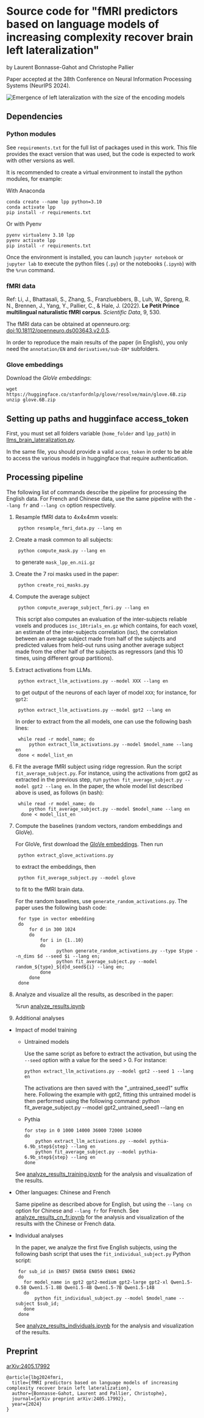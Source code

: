 # Source code for "fMRI predictors based on language models of increasing complexity recover brain left lateralization"
by Laurent Bonnasse-Gahot and Christophe Pallier

Paper accepted at the 38th Conference on Neural Information Processing Systems (NeurIPS 2024).

![Emergence of left lateralization with the size of the encoding models](lr_asym.png)

## Dependencies

### Python modules

See `requirements.txt` for the full list of packages used in this work. This file provides the exact version that was used, but the code is expected to work with other versions as well.

It is recommended to create a virtual environment to install the python modules, for example:

With Anaconda

    conda create --name lpp python=3.10
    conda activate lpp
    pip install -r requirements.txt

Or with Pyenv

    pyenv virtualenv 3.10 lpp
    pyenv activate lpp
    pip install -r requirements.txt

Once the environment is installed, you can launch `jupyter notebook` or `jupyter lab` to execute the python files (`.py`) or the notebooks (`.ipynb`) with the `%run` command.

### fMRI data

Ref: Li, J., Bhattasali, S., Zhang, S., Franzluebbers, B., Luh, W., Spreng, R. N., Brennen, J., Yang, Y., Pallier, C., & Hale, J. (2022). **Le Petit Prince multilingual naturalistic fMRI corpus**. _Scientific Data_, 9, 530.

The fMRI data can be obtained at openneuro.org: [doi:10.18112/openneuro.ds003643.v2.0.5](https://doi.org/10.18112/openneuro.ds003643.v2.0.5).

In order to reproduce the main results of the paper (in English), you only need the `annotation/EN` and `derivatives/sub-EN*` subfolders.

### Glove embeddings

Download the _GloVe embeddings_:

	wget https://huggingface.co/stanfordnlp/glove/resolve/main/glove.6B.zip
	unzip glove.6B.zip

## Setting up paths and hugginface access_token

First, you must set all folders variable (`home_folder` and `lpp_path`) in [llms_brain_lateralization.py](llms_brain_lateralization.py).

In the same file, you should provide a valid `acces_token` in order to be able to access the various models in huggingface that require authentication.

## Processing pipeline

The following list of commands describe the pipeline for processing the English data. For French and Chinese data, use the same pipeline with the `--lang fr` and `--lang cn` option respectively.

1. Resample fMRI data to 4x4x4mm voxels:

        python resample_fmri_data.py --lang en

1. Create a mask common to all subjects:

        python compute_mask.py --lang en

   to generate `mask_lpp_en.nii.gz`

1. Create the 7 roi masks used in the paper:

        python create_roi_masks.py

1. Compute the average subject

        python compute_average_subject_fmri.py --lang en

   This script also computes an evaluation of the inter-subjects reliable voxels and produces `isc_10trials_en.gz` which contains, for each voxel, an estimate of the inter-subjects correlation (isc), the correlation between an average subject made from half of the subjects and predicted values from held-out runs using another average subject made from the other half of the subjects as regressors (and this 10 times, using different group partitions).

1. Extract activations from LLMs.

        python extract_llm_activations.py --model XXX --lang en

   to get output of the neurons of each layer of model `XXX`; for instance, for `gpt2`:

        python extract_llm_activations.py --model gpt2 --lang en

   In order to extract from the all models, one can use the following bash lines:

        while read -r model_name; do
            python extract_llm_activations.py --model $model_name --lang en
        done < model_list_en

1. Fit the average fMRI subject using ridge regression. Run the script `fit_average_subject.py`. For instance, using the activations from gpt2 as extracted in the previous step, run `python fit_average_subject.py --model gpt2 --lang en`. In the paper, the whole model list described above is used, as follows (in bash):

        while read -r model_name; do
            python fit_average_subject.py --model $model_name --lang en
         done < model_list_en

1. Compute the baselines (random vectors, random embeddings and GloVe).

    For GloVe, first download the [GloVe embeddings](https://nlp.stanford.edu/projects/glove/). Then run

	    python extract_glove_activations.py

	to extract the embeddings, then

	    python fit_average_subject.py --model glove

	to fit to the fMRI brain data.

   For the random baselines, use `generate_random_activations.py`. The paper uses the following bash code:

        for type in vector embedding
        do
            for d in 300 1024
            do
                for i in {1..10}
                do
                      python generate_random_activations.py --type $type --n_dims $d --seed $i --lang en;
                      python fit_average_subject.py --model random_${type}_${d}d_seed${i} --lang en;
                done
            done
        done

1. Analyze and visualize all the results, as described in the paper:

   %run [analyze_results.ipynb](analyze_results.ipynb)

1. Additional analyses

+ Impact of model training

  + Untrained models

    Use the same script as before to extract the activation, but using the `--seed` option with a value for the seed > 0. For instance:

        python extract_llm_activations.py --model gpt2 --seed 1 --lang en

    The activations are then saved with the "_untrained_seed1" suffix here. Following the example with gpt2, fitting this untrained model is then performed using the following command:
        python fit_average_subject.py --model gpt2_untrained_seed1 --lang en

  + Pythia

        for step in 0 1000 14000 36000 72000 143000
        do
        	python extract_llm_activations.py --model pythia-6.9b_step${step} --lang en
        	python fit_average_subject.py --model pythia-6.9b_step${step} --lang en
        done

  See [analyze_results_training.ipynb](analyze_results_training.ipynb) for the analysis and visualization of the results.

+ Other languages: Chinese and French

  Same pipeline as described above for English, but using the `--lang cn` option for Chinese and `--lang fr` for French. See [analyze_results_cn_fr.ipynb](analyze_results_cn_fr.ipynb) for the analysis and visualization of the results with the Chinese or French data.

+  Individual analyses

   In the paper, we analyze the first five English subjects, using the following bash script that uses the `fit_individual_subject.py` Python script:

        for sub_id in EN057 EN058 EN059 EN061 EN062
        do
          for model_name in gpt2 gpt2-medium gpt2-large gpt2-xl Qwen1.5-0.5B Qwen1.5-1.8B Qwen1.5-4B Qwen1.5-7B Qwen1.5-14B
          do
              python fit_individual_subject.py --model $model_name --subject $sub_id;
          done
        done

    See [analyze_results_individuals.ipynb](analyze_results_individuals.ipynb) for the analysis and visualization of the results.

## Preprint

[arXiv:2405.17992](http://arxiv.org/abs/2405.17992)

    @article{lbg2024fmri,  
      title={fMRI predictors based on language models of increasing complexity recover brain left lateralization},  
      author={Bonnasse-Gahot, Laurent and Pallier, Christophe},  
      journal={arXiv preprint arXiv:2405.17992},  
      year={2024}
    }
